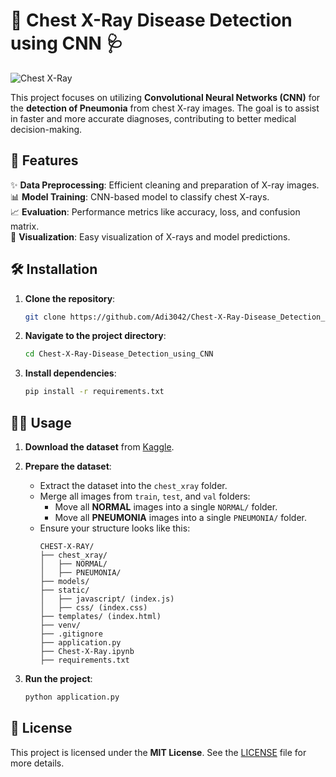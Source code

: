 # 🌟 Chest X-Ray Disease Detection using CNN 🩺

![Chest X-Ray](https://www.researchgate.net/publication/355191637/figure/fig2/AS:1117780455763973@1643511036380/Difference-in-Chest-X-Ray-Images-in-Normal-and-Pneumonia.png)

This project focuses on utilizing **Convolutional Neural Networks (CNN)** for the **detection of Pneumonia** from chest X-ray images. The goal is to assist in faster and more accurate diagnoses, contributing to better medical decision-making.

## 🚀 Features

✨ **Data Preprocessing**: Efficient cleaning and preparation of X-ray images.  
📊 **Model Training**: CNN-based model to classify chest X-rays.  
📈 **Evaluation**: Performance metrics like accuracy, loss, and confusion matrix.  
📸 **Visualization**: Easy visualization of X-rays and model predictions.

## 🛠️ Installation

1. **Clone the repository**:
    ```bash
    git clone https://github.com/Adi3042/Chest-X-Ray-Disease_Detection_using_CNN.git
    ```
2. **Navigate to the project directory**:
    ```bash
    cd Chest-X-Ray-Disease_Detection_using_CNN
    ```
3. **Install dependencies**:
    ```bash
    pip install -r requirements.txt
    ```

## 🧑‍💻 Usage

1. **Download the dataset** from [Kaggle](https://www.kaggle.com/datasets/paultimothymooney/chest-xray-pneumonia).
2. **Prepare the dataset**:
   - Extract the dataset into the `chest_xray` folder.
   - Merge all images from `train`, `test`, and `val` folders:
     - Move all **NORMAL** images into a single `NORMAL/` folder.
     - Move all **PNEUMONIA** images into a single `PNEUMONIA/` folder.
   - Ensure your structure looks like this:
     ```
     CHEST-X-RAY/
     ├── chest_xray/
     │   ├── NORMAL/
     │   ├── PNEUMONIA/
     ├── models/
     ├── static/
     │   ├── javascript/ (index.js)
     │   ├── css/ (index.css)
     ├── templates/ (index.html)
     ├── venv/
     ├── .gitignore
     ├── application.py
     ├── Chest-X-Ray.ipynb
     ├── requirements.txt
     ```

3. **Run the project**:
   ```bash
   python application.py
   ```

## 📜 License

This project is licensed under the **MIT License**. See the [LICENSE](LICENSE) file for more details.
